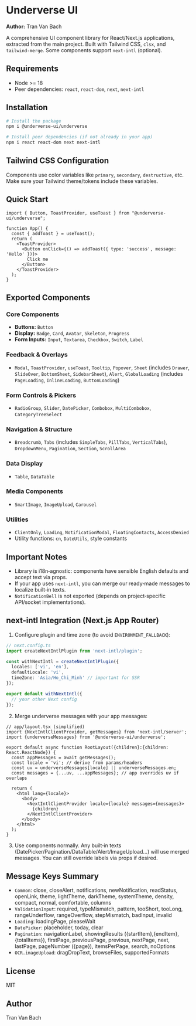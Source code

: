 # Underverse UI

**Author:** Tran Van Bach

A comprehensive UI component library for React/Next.js applications, extracted from the main project. Built with Tailwind CSS, `clsx`, and `tailwind-merge`. Some components support `next-intl` (optional).

## Requirements
- Node >= 18
- Peer dependencies: `react`, `react-dom`, `next`, `next-intl`

## Installation
```bash
# Install the package
npm i @underverse-ui/underverse

# Install peer dependencies (if not already in your app)
npm i react react-dom next next-intl
```

## Tailwind CSS Configuration
Components use color variables like `primary`, `secondary`, `destructive`, etc. Make sure your Tailwind theme/tokens include these variables.

## Quick Start

```tsx
import { Button, ToastProvider, useToast } from "@underverse-ui/underverse";

function App() {
  const { addToast } = useToast();
  return (
    <ToastProvider>
      <Button onClick={() => addToast({ type: 'success', message: 'Hello' })}>
        Click me
      </Button>
    </ToastProvider>
  );
}
```

## Exported Components

### Core Components
- **Buttons:** `Button`
- **Display:** `Badge`, `Card`, `Avatar`, `Skeleton`, `Progress`
- **Form Inputs:** `Input`, `Textarea`, `Checkbox`, `Switch`, `Label`

### Feedback & Overlays
- `Modal`, `ToastProvider`, `useToast`, `Tooltip`, `Popover`, `Sheet` (includes `Drawer`, `SlideOver`, `BottomSheet`, `SidebarSheet`), `Alert`, `GlobalLoading` (includes `PageLoading`, `InlineLoading`, `ButtonLoading`)

### Form Controls & Pickers
- `RadioGroup`, `Slider`, `DatePicker`, `Combobox`, `MultiCombobox`, `CategoryTreeSelect`

### Navigation & Structure
- `Breadcrumb`, `Tabs` (includes `SimpleTabs`, `PillTabs`, `VerticalTabs`), `DropdownMenu`, `Pagination`, `Section`, `ScrollArea`

### Data Display
- `Table`, `DataTable`

### Media Components
- `SmartImage`, `ImageUpload`, `Carousel`

### Utilities
- `ClientOnly`, `Loading`, `NotificationModal`, `FloatingContacts`, `AccessDenied`
- Utility functions: `cn`, `DateUtils`, style constants

## Important Notes
- Library is i18n‑agnostic: components have sensible English defaults and accept text via props.
- If your app uses `next-intl`, you can merge our ready‑made messages to localize built‑in texts.
- `NotificationBell` is not exported (depends on project‑specific API/socket implementations).

## next-intl Integration (Next.js App Router)

1) Configure plugin and time zone (to avoid `ENVIRONMENT_FALLBACK`):

```ts
// next.config.ts
import createNextIntlPlugin from 'next-intl/plugin';

const withNextIntl = createNextIntlPlugin({
  locales: ['vi', 'en'],
  defaultLocale: 'vi',
  timeZone: 'Asia/Ho_Chi_Minh' // important for SSR
});

export default withNextIntl({
  // your other Next config
});
```

2) Merge underverse messages with your app messages:

```tsx
// app/layout.tsx (simplified)
import {NextIntlClientProvider, getMessages} from 'next-intl/server';
import {underverseMessages} from '@underverse-ui/underverse';

export default async function RootLayout({children}:{children: React.ReactNode}) {
  const appMessages = await getMessages();
  const locale = 'vi'; // derive from params/headers
  const uv = underverseMessages[locale] || underverseMessages.en;
  const messages = {...uv, ...appMessages}; // app overrides uv if overlaps

  return (
    <html lang={locale}>
      <body>
        <NextIntlClientProvider locale={locale} messages={messages}>
          {children}
        </NextIntlClientProvider>
      </body>
    </html>
  );
}
```

3) Use components normally. Any built‑in texts (DatePicker/Pagination/DataTable/Alert/ImageUpload…) will use merged messages. You can still override labels via props if desired.

## Message Keys Summary

- `Common`: close, closeAlert, notifications, newNotification, readStatus, openLink, theme, lightTheme, darkTheme, systemTheme, density, compact, normal, comfortable, columns
- `ValidationInput`: required, typeMismatch, pattern, tooShort, tooLong, rangeUnderflow, rangeOverflow, stepMismatch, badInput, invalid
- `Loading`: loadingPage, pleaseWait
- `DatePicker`: placeholder, today, clear
- `Pagination`: navigationLabel, showingResults ({startItem},{endItem},{totalItems}), firstPage, previousPage, previous, nextPage, next, lastPage, pageNumber ({page}), itemsPerPage, search, noOptions
- `OCR.imageUpload`: dragDropText, browseFiles, supportedFormats

## License

MIT

## Author

Tran Van Bach
